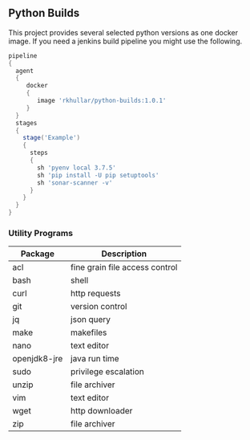 ## Python Builds

This project provides several selected python versions as one docker image. If you need a jenkins build pipeline you might use the following.

``` groovy
pipeline
{
  agent
  {
     docker
     {
        image 'rkhullar/python-builds:1.0.1'
     }
  }
  stages
  {
    stage('Example')
    {
      steps
      {
        sh 'pyenv local 3.7.5'
        sh 'pip install -U pip setuptools'
        sh 'sonar-scanner -v'
      }
    }
  }
}
```

### Utility Programs
| Package      | Description                    |
| ------------ | ------------------------------ |
| acl          | fine grain file access control |
| bash         | shell                          |
| curl         | http requests                  |
| git          | version control                |
| jq           | json query                     |
| make         | makefiles                      |
| nano         | text editor                    |
| openjdk8-jre | java run time                  |
| sudo         | privilege escalation           |
| unzip        | file archiver                  |
| vim          | text editor                    |
| wget         | http downloader                |
| zip          | file archiver                  |
